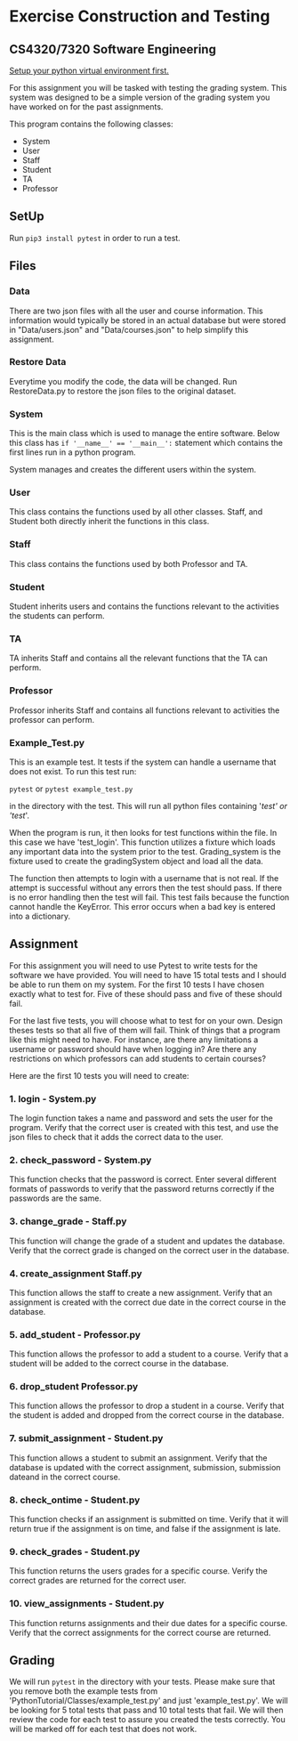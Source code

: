 # Exercise Construction and Testing
## CS4320/7320 Software Engineering

[Setup your python virtual environment first.](./venv.md)

For this assignment you will be tasked with testing the grading system. This system was designed to be a simple version 
of the grading system you have worked on for the past assignments. 


This program contains the following classes:
- System
- User
- Staff
- Student
- TA
- Professor

## SetUp

Run `pip3 install pytest` in order to run a test.

## Files

### Data
There are two json files with all the user and course information. This information would typically be stored in an actual
database but were stored in "Data/users.json" and "Data/courses.json" to help simplify this assignment.

### Restore Data
Everytime you modify the code, the data will be changed. Run RestoreData.py to restore the json files to the original
dataset.

### System
This is the main class which is used to manage the entire software. Below this class has `if '__name__' == '__main__':` statement 
which contains the first lines run in a python program.

System manages and creates the different users within the system.

### User

This class contains the functions used by all other classes. Staff, and Student both directly inherit the functions in this class.

### Staff

This class contains the functions used by both Professor and TA.

### Student
Student inherits users and contains the functions relevant to the activities the students can perform.

### TA
TA inherits Staff and contains all the relevant functions that the TA can perform.

### Professor
Professor inherits Staff and contains all functions relevant to activities the professor can perform.

### Example_Test.py
This is an example test. It tests if the system can handle a username that does not exist. To run this test run:

`pytest` or `pytest example_test.py`

in the directory with the test. This will run all python files containing '_test' or 'test_'.

When the program is run, it then looks for test functions within the file. In this case we have 'test_login'. This
function utilizes a fixture which loads any important data into the system prior to the test. Grading_system is the
fixture used to create the gradingSystem object and load all the data.

The function then attempts to login with a username that is not real. If the attempt is successful without any errors then the test should
pass. If there is no error handling then the test will fail. This test fails because the function cannot handle the 
KeyError. This error occurs when a bad key is entered into a dictionary.

## Assignment

For this assignment you will need to use Pytest to write tests for the software we have provided. You will need to have 
15 total tests and I should be able to run them on my system. For the first 10 tests I have chosen exactly what to test
for. Five of these should pass and five of these should fail.

For the last five tests, you will choose what to test for on your own. Design theses tests so that all five of them
will fail. Think of things that a program like this might need to have. For instance, are there any limitations a 
username or password should have when logging in? Are there any restrictions on which professors can add students to 
certain courses? 

Here are the first 10 tests you will need to create:

### 1. login - System.py

The login function takes a name and password and sets the user for the program. Verify that the correct user is created
with this test, and use the json files to check that it adds the correct data to the user.

### 2. check_password - System.py

This function checks that the password is correct. Enter several different formats of passwords to verify that the 
password returns correctly if the passwords are the same.

### 3. change_grade - Staff.py

This function will change the grade of a student and updates the database. Verify that the correct grade is changed on 
the correct user in the database.

### 4. create_assignment Staff.py

This function allows the staff to create a new assignment. Verify that an assignment is created with the correct due date
in the correct course in the database.

### 5. add_student - Professor.py

This function allows the professor to add a student to a course. Verify that a student will be added to the correct course
in the database.

### 6. drop_student Professor.py

This function allows the professor to drop a student in a course. Verify that the student is added and dropped from the correct course
in the database.

### 7. submit_assignment - Student.py

This function allows a student to submit an assignment. Verify that the database is updated with the correct assignment, 
submission, submission dateand in the correct course.

### 8. check_ontime - Student.py

This function checks if an assignment is submitted on time. Verify that it will return true if the assignment is on time,
and false if the assignment is late.

### 9. check_grades - Student.py

This function returns the users grades for a specific course. Verify the correct grades are returned for the correct user.

### 10. view_assignments - Student.py

This function returns assignments and their due dates for a specific course. Verify that the correct assignments for the
correct course are returned.

## Grading

We will run `pytest` in the directory with your tests. Please make sure that you remove both the example tests from 'PythonTutorial/Classes/example_test.py' and just 'example_test.py'. We will be looking for 5 total tests that pass and 10 total tests that fail. We will then review the code for each test to assure you created the tests correctly. You will be marked off for each test that does not work.
